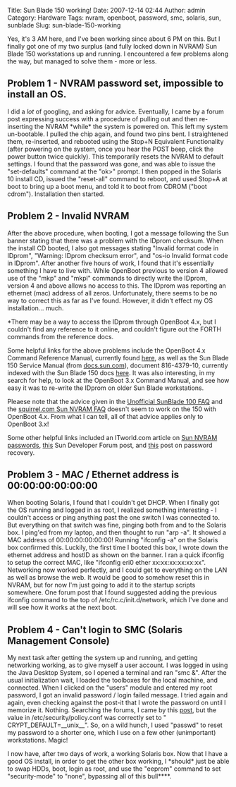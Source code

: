 Title: Sun Blade 150 working!
Date: 2007-12-14 02:44
Author: admin
Category: Hardware
Tags: nvram, openboot, password, smc, solaris, sun, sunblade
Slug: sun-blade-150-working

Yes, it's 3 AM here, and I've been working since about 6 PM on this. But
I finally got one of my two surplus (and fully locked down in NVRAM) Sun
Blade 150 workstations up and running. I encountered a few problems
along the way, but managed to solve them - more or less.

## Problem 1 - NVRAM password set, impossible to install an OS.

I did a *lot* of googling, and asking for advice. Eventually, I came
by a forum post expressing success with a procedure of pulling out and
then re-inserting the NVRAM \*while\* the system is powered on. This
left my system un-bootable. I pulled the chip again, and found two pins
bent. I straightened them, re-inserted, and rebooted using the Stop+N
Equivalent Functionality (after powering on the system, once you hear
the POST beep, click the power button twice quickly). This temporarily
resets the NVRAM to default settings. I found that the password was
gone, and was able to issue the "set-defaults" command at the "ok\>"
prompt. I then popped in the Solaris 10 install CD, issued the
"reset-all" command to reboot, and used Stop+A at boot to bring up a
boot menu, and told it to boot from CDROM ("boot cdrom"). Installation
then started.

## Problem 2 - Invalid NVRAM

After the above procedure, when booting, I got a message following the
Sun banner stating that there was a problem with the IDprom checksum.
When the install CD booted, I also got messages stating "Invalid format
code in IDprom", "Warning: IDprom checksum error", and "os-io Invalid
format code in IDprom". After another five hours of work, I found that
it's essentially something I have to live with. While OpenBoot previous
to version 4 allowed use of the "mkp" and "mkpl" commands to directly
write the IDprom, version 4 and above allows no access to this. The
IDprom was reporting an ethernet (mac) address of all zeros.
Unfortunately, there seems to be no way to correct this as far as I've
found. However, it didn't effect my OS installation... much.

\*There may be a way to access the IDprom through OpenBoot 4.x, but I
couldn't find any reference to it online, and couldn't figure out the
FORTH commands from the reference docs.

Some helpful links for the above problems include the OpenBoot 4.x
Command Reference Manual, currently found
[here](http://dlc.sun.com/pdf/816-1177-10/816-1177-10.pdf), as well as
the Sun Blade 150 Service Manual (from
[docs.sun.com](http://docs.sun.com/)), document 816-4379-10, currently
indexed with the Sun Blade 150 docs
[here](http://docs.sun.com/app/docs/coll/sb150). It was also
interesting, in my search for help, to look at the OpenBoot 3.x Command
Manual, and see how easy it was to re-write the IDprom on older Sun
Blade workstations.

Pleaese note that the advice given in the [Unofficial SunBlade 100
FAQ](http://040.digital-bless.com/texts/Unofficial_Sun_Blade_100_FAQ.htm)
and the [squirrel.com Sun NVRAM
FAQ](http://www.squirrel.com/sun-nvram-hostid.faq.html) doesn't seem to
work on the 150 with OpenBoot 4.x. From what I can tell, all of that
advice applies only to OpenBoot 3.x!

Some other helpful links included an ITworld.com article on [Sun NVRAM
passwords](http://open.itworld.com/5040/nlsunixfirmware070111/page_1.html),
[this](http://forum.java.sun.com/thread.jspa?threadID=5093819&messageID=9329080)
Sun Developer Forum post, and
[this](http://forum.java.sun.com/thread.jspa?threadID=5093819&messageID=9329080)
post on password recovery.

## Problem 3 - MAC / Ethernet address is 00:00:00:00:00:00

When booting Solaris, I found that I couldn't get DHCP. When I finally
got the OS running and logged in as root, I realized something
interesting - I couldn't access or ping anything past the one switch I
was connected to. But everything on that switch was fine, pinging both
from and to the Solaris box. I ping'ed from my laptop, and then thought
to run "arp -a". It showed a MAC address of 00:00:00:00:00:00! Running
"ifconfig -a" on the Solaris box confirmed this. Luckily, the first time
I booted this box, I wrote down the ethernet address and hostID as shown
on the banner. I ran a quick ifconfig to setup the correct MAC, like
"ifconfig eri0 ether xx:xx:xx:xx:xx:xx". Networking now worked
perfectly, and I could get to everything on the LAN as well as browse
the web. It would be good to somehow reset this in NVRAM, but for now
I'm just going to add it to the startup scripts somewhere. One forum
post that I found suggested adding the previous ifconfig command to the
top of /etc/rc.c/init.d/network, which I've done and will see how it
works at the next boot.

## Problem 4 - Can't login to SMC (Solaris Management Console)

My next task after getting the system up and running, and getting
networking working, as to give myself a user account. I was logged in
using the Java Desktop System, so I opened a terminal and ran "smc &".
After the usual initialization wait, I loaded the toolboxes for the
local machine, and connected. When I clicked on the "users" module and
entered my root password, I got an invalid password / login failed
message. I tried again and again, even checking against the post-it that
I wrote the password on until I memorize it. Nothing. Searching the
forums, I came by this
[post](http://forum.java.sun.com/thread.jspa?threadID=5104081&messageID=9354742),
but the value in /etc/security/policy.conf was correctly set to "
CRYPT\_DEFAULT=\_\_unix\_\_". So, on a wild hunch, I used "passwd" to
reset my password to a shorter one, which I use on a few other
(unimportant) workstations. Magic!

I now have, after two days of work, a working Solaris box. Now that I
have a good OS install, in order to get the other box working, I
\*should\* just be able to swap HDDs, boot, login as root, and use the
"eeprom" command to set "security-mode" to "none", bypassing all of this
bull\*\*\*\*.
